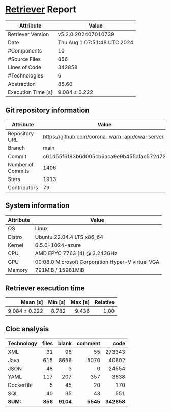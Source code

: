 # [Retriever](https://github.com/PalladioSimulator/Palladio-ReverseEngineering-Retriever) Report
| Attribute          | Value |
| ------------------ | ----- |
| Retriever Version  | v5.2.0.202407010739 |
| Date               | Thu Aug  1 07:51:48 UTC 2024 |
| #Components        | 10 |
| #Source Files      | 856 |
| Lines of Code      | 342858 |
| #Technologies      | 6 |
| Abstraction        | 85.60 |
| Execution Time [s] | 9.084 ± 0.222  |

## Git repository information
|      Attribute    | Value |
| ----------------- | ----- |
| Repository URL    | https://github.com/corona-warn-app/cwa-server |
| Branch            | main |
| Commit            | c61d55f6f83b6d005cb6aca9e9b455afac572d72 |
| Number of Commits | 1406 |
| Stars             | 1913 |
| Contributors      | 79 |


## System information
| Attribute | Value |
| --------- | ----- |
| OS | Linux  |
| Distro | Ubuntu 22.04.4 LTS x86_64  |
| Kernel | 6.5.0-1024-azure  |
| CPU | AMD EPYC 7763 (4) @ 3.243GHz  |
| GPU | 00:08.0 Microsoft Corporation Hyper-V virtual VGA  |
| Memory | 791MiB / 15981MiB  |

## Retriever execution time
| Mean [s] | Min [s] | Max [s] | Relative |
|---:|---:|---:|---:|
| 9.084 ± 0.222 | 8.782 | 9.436 | 1.00 |

## Cloc analysis

<!-- github.com/AlDanial/cloc v 1.90  T=2.79 s (335.2 files/s, 129834.5 lines/s) -->

|Technology|files|blank|comment|code|
|:-------|-------:|-------:|-------:|-------:|
|XML|31|98|55|273343|
|Java|615|8656|5070|40602|
|JSON|48|3|0|24554|
|YAML|117|207|357|3638|
|Dockerfile|5|45|20|170|
|SQL|40|95|43|551|
|**SUM:**|**856**|**9104**|**5545**|**342858**|
